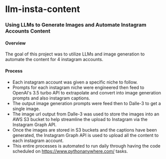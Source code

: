 # llm-insta-content
### Using LLMs to Generate Images and Automate Instagram Accounts Content


#### Overview
The goal of this project was to utilize LLMs and image generation to automate the content for 4 instagram accounts.  


#### Process
 - Each instagram account was given a specific niche to follow.
 - Prompts for each instagram niche were engineered then feed to OpenAI's 3.5 turbo API to extrapolate and convert into image generation prompts and also instagram captions.
 - The output image generation prompts were feed then to Dalle-3 to get a single image.
 - The image url output from Dalle-3 was used to store the images into an AWS S3 bucket to help streamline the upload to Instagram via the Instagram Graph API.
 - Once the images are stored in S3 buckets and the captions have been generated, the Instagram Graph API is used to upload all the content to each instagram account.
 - This entire processes is automated to run daily through having the code scheduled on https://www.pythonanywhere.com/ tasks.
